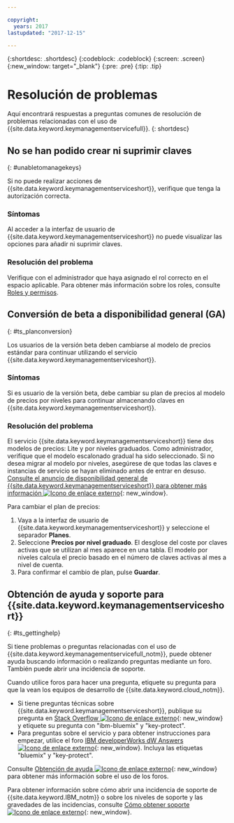 ```yaml
---

copyright:
  years: 2017
lastupdated: "2017-12-15"

---
```


{:shortdesc: .shortdesc}
{:codeblock: .codeblock}
{:screen: .screen}
{:new_window: target="_blank"}
{:pre: .pre}
{:tip: .tip}

# Resolución de problemas

Aquí encontrará respuestas a preguntas comunes de resolución de problemas relacionadas con el uso de {{site.data.keyword.keymanagementservicefull}}.
{: shortdesc}

## No se han podido crear ni suprimir claves
{: #unabletomanagekeys}

Si no puede realizar acciones de {{site.data.keyword.keymanagementserviceshort}}, verifique que tenga
la autorización correcta.

### Síntomas

Al acceder a la interfaz de usuario de {{site.data.keyword.keymanagementserviceshort}} no puede visualizar las opciones para añadir ni suprimir claves.

### Resolución del problema

Verifique con el administrador que haya asignado el rol correcto en el espacio aplicable. Para obtener más información sobre los roles, consulte [Roles y permisos](/docs/services/keymgmt/keyprotect_manage_access.html#roles).

## Conversión de beta a disponibilidad general (GA)
{: #ts_planconversion}

Los usuarios de la versión beta deben cambiarse al modelo de precios estándar para continuar utilizando el servicio {{site.data.keyword.keymanagementserviceshort}}.

### Síntomas

Si es usuario de la versión beta, debe cambiar su plan de precios al modelo de precios por niveles para continuar almacenando claves en {{site.data.keyword.keymanagementserviceshort}}.

### Resolución del problema

El servicio {{site.data.keyword.keymanagementserviceshort}} tiene dos modelos de precios: Lite y por niveles graduados. Como administrador, verifique que el modelo escalonado gradual ha sido seleccionado. Si no desea migrar al modelo por niveles, asegúrese de que todas las claves e instancias de servicio se hayan eliminado antes de entrar en desuso. [Consulte el anuncio de disponibilidad general de {{site.data.keyword.keymanagementserviceshort}} para obtener más información ![Icono de enlace externo](../../icons/launch-glyph.svg "Icono de enlace externo")](https://www.ibm.com/blogs/bluemix/2016/12/dallas-key-protect-ga/){: new_window}.

Para cambiar el plan de precios:

1. Vaya a la interfaz de usuario de {{site.data.keyword.keymanagementserviceshort}} y seleccione el separador **Planes**.
2. Seleccione **Precios por nivel graduado**.
    El desglose del coste por claves activas que se utilizan al mes aparece en una tabla. El modelo por niveles calcula el precio basado en el número de claves activas al mes a nivel de cuenta.
3. Para confirmar el cambio de plan, pulse **Guardar**.

## Obtención de ayuda y soporte para {{site.data.keyword.keymanagementserviceshort}}
{: #ts_gettinghelp}

Si tiene problemas o preguntas relacionadas con el uso de {{site.data.keyword.keymanagementservicefull_notm}}, puede obtener ayuda buscando información o realizando preguntas mediante un foro. También puede abrir una incidencia de soporte.

Cuando utilice foros para hacer una pregunta, etiquete su pregunta para que la vean los equipos de desarrollo de {{site.data.keyword.cloud_notm}}.

- Si tiene preguntas técnicas sobre {{site.data.keyword.keymanagementserviceshort}}, publique su pregunta en [Stack Overflow ![Icono de enlace externo](../../icons/launch-glyph.svg "Icono de enlace externo")](http://stackoverflow.com/search?q=key-protect+ibm-bluemix){: new_window} y etiquete su pregunta con "ibm-bluemix" y "key-protect".
- Para preguntas sobre el servicio y para obtener instrucciones para empezar, utilice el foro [IBM developerWorks dW Answers ![Icono de enlace externo](../../icons/launch-glyph.svg "Icono de enlace externo")](https://developer.ibm.com/answers/topics/key-protect/?smartspace=bluemix){: new_window}. Incluya las etiquetas "bluemix" y "key-protect".

Consulte [Obtención de ayuda ![Icono de enlace externo](../../icons/launch-glyph.svg "Icono de enlace externo")](https://console.bluemix.net/docs/support/index.html#getting-help){: new_window} para obtener más información sobre el uso de los foros.

Para obtener información sobre cómo abrir una incidencia de soporte de {{site.data.keyword.IBM_notm}} o sobre los niveles de soporte y las gravedades de las incidencias, consulte [Cómo obtener soporte ![Icono de enlace externo](../../icons/launch-glyph.svg "Icono de enlace externo")](https://console.bluemix.net/docs/support/index.html#contacting-support){: new_window}.
